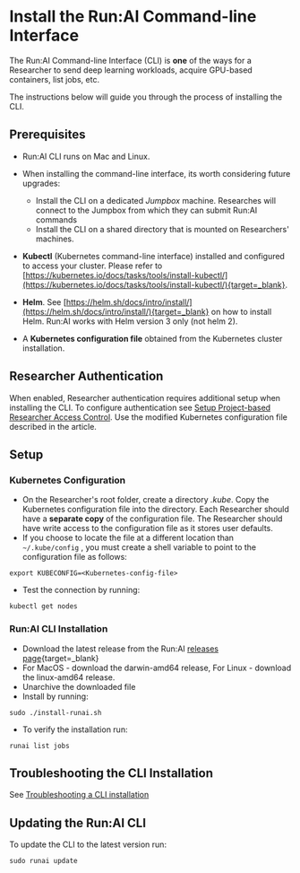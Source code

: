 # Install the Run:AI Command-line Interface

The Run:AI Command-line Interface (CLI) is __one__ of the ways for a Researcher to send deep learning workloads, acquire GPU-based containers, list jobs, etc.

The instructions below will guide you through the process of installing the CLI.

## Prerequisites

*   Run:AI CLI runs on Mac and Linux. 
*   When installing the command-line interface, its worth considering future upgrades:
     * Install the CLI on a dedicated _Jumpbox_ machine. Researches will connect to the Jumpbox from which they can submit Run:AI commands
     * Install the CLI on a shared directory that is mounted on Researchers' machines.  

*   __Kubectl__ (Kubernetes command-line interface) installed and configured to access your cluster. Please refer to [https://kubernetes.io/docs/tasks/tools/install-kubectl/](https://kubernetes.io/docs/tasks/tools/install-kubectl/){target=_blank}.
*   __Helm__. See [https://helm.sh/docs/intro/install/](https://helm.sh/docs/intro/install/){target=_blank} on how to install Helm. Run:AI works with Helm version 3 only (not helm 2).
*   A __Kubernetes configuration file__ obtained from the Kubernetes cluster installation.

## Researcher Authentication

When enabled, Researcher authentication requires additional setup when installing the CLI. To configure authentication see [Setup Project-based Researcher Access Control](../Cluster-Setup/researcher-authentication.md). Use the modified Kubernetes configuration file described in the article.

## Setup

### Kubernetes Configuration

*   On the Researcher's root folder, create a directory _.kube_. Copy the Kubernetes configuration file into the directory. Each Researcher should have a __separate copy__ of the configuration file. The Researcher should have write access to the configuration file as it stores user defaults. 
*   If you choose to locate the file at a different location than `~/.kube/config` , you must create a shell variable to point to the configuration file as follows:

```
export KUBECONFIG=<Kubernetes-config-file>
```

*   Test the connection by running:

```
kubectl get nodes
```

### Run:AI CLI Installation

*   Download the latest release from the Run:AI [releases page](https://github.com/run-ai/runai-cli/releases){target=_blank}
*   For MacOS - download the darwin-amd64 release, For Linux - download the linux-amd64 release.
*   Unarchive the downloaded file
*   Install by running:

```
sudo ./install-runai.sh
```

* To verify the installation run:

```
runai list jobs
```

## Troubleshooting the CLI Installation

See [Troubleshooting a CLI installation](cli-troubleshooting.md)

## Updating the Run:AI CLI

To update the CLI to the latest version run:

```
sudo runai update
```
